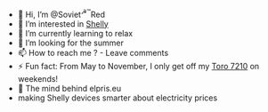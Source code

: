 - 👋 Hi, I’m @Soviet<sup>&#9773;&trade;</sup>Red
- 👀 I’m interested in [Shelly](https://shelly-api-docs.shelly.cloud/)
- 🌱 I’m currently learning to relax
- 💞️ I’m looking for the summer
- 📫 How to reach me ? - Leave comments 
- ⚡ Fun fact: From May to November, I only get off my [Toro 7210](https://www.toro.com/sv-se/product/Groundsmaster-7200-Series?srsltid=AfmBOorxtL-O4wjFdyWzgt_ytae0MkpTCl99a45GnxuOX6q70H5nOqiZ) on weekends!
- 🔌 The mind behind elpris.eu
 - making Shelly devices smarter about electricity prices

<!---
Soviet9773Red/Soviet9773Red is a ✨ special ✨ repository because its `README.md` (this file) appears on your GitHub profile.
You can click the Preview link to take a look at your changes.
--->
